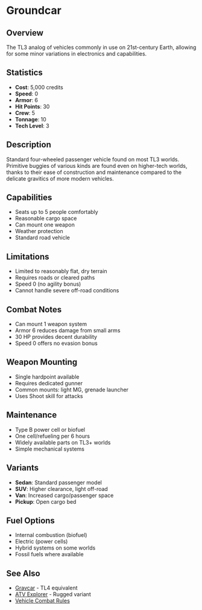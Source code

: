 # Groundcar

## Overview
The TL3 analog of vehicles commonly in use on 21st-century Earth, allowing for some minor variations in electronics and capabilities.

## Statistics
- **Cost**: 5,000 credits
- **Speed**: 0
- **Armor**: 6
- **Hit Points**: 30
- **Crew**: 5
- **Tonnage**: 10
- **Tech Level**: 3

## Description
Standard four-wheeled passenger vehicle found on most TL3 worlds. Primitive buggies of various kinds are found even on higher-tech worlds, thanks to their ease of construction and maintenance compared to the delicate gravitics of more modern vehicles.

## Capabilities
- Seats up to 5 people comfortably
- Reasonable cargo space
- Can mount one weapon
- Weather protection
- Standard road vehicle

## Limitations
- Limited to reasonably flat, dry terrain
- Requires roads or cleared paths
- Speed 0 (no agility bonus)
- Cannot handle severe off-road conditions

## Combat Notes
- Can mount 1 weapon system
- Armor 6 reduces damage from small arms
- 30 HP provides decent durability
- Speed 0 offers no evasion bonus

## Weapon Mounting
- Single hardpoint available
- Requires dedicated gunner
- Common mounts: light MG, grenade launcher
- Uses Shoot skill for attacks

## Maintenance
- Type B power cell or biofuel
- One cell/refueling per 6 hours
- Widely available parts on TL3+ worlds
- Simple mechanical systems

## Variants
- **Sedan**: Standard passenger model
- **SUV**: Higher clearance, light off-road
- **Van**: Increased cargo/passenger space
- **Pickup**: Open cargo bed

## Fuel Options
- Internal combustion (biofuel)
- Electric (power cells)
- Hybrid systems on some worlds
- Fossil fuels where available

## See Also
- [Gravcar](gravcar.md) - TL4 equivalent
- [ATV Explorer](atv-explorer.md) - Rugged variant
- [Vehicle Combat Rules](../vehicle-combat.md)